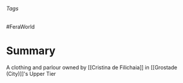###### Tags

#FeraWorld

# Summary
A clothing and parlour owned by [[Cristina de Filichaia]] in [[Grostade (City)]]'s Upper Tier